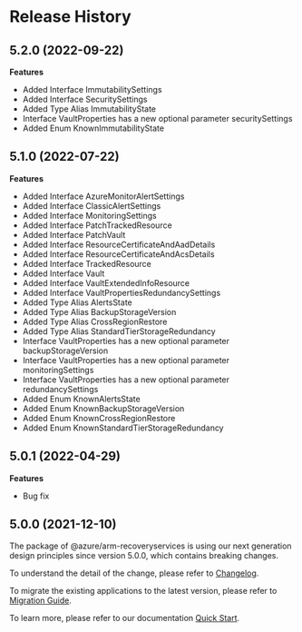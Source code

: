 # Release History
    
## 5.2.0 (2022-09-22)
    
**Features**

  - Added Interface ImmutabilitySettings
  - Added Interface SecuritySettings
  - Added Type Alias ImmutabilityState
  - Interface VaultProperties has a new optional parameter securitySettings
  - Added Enum KnownImmutabilityState
    
    
## 5.1.0 (2022-07-22)
    
**Features**

  - Added Interface AzureMonitorAlertSettings
  - Added Interface ClassicAlertSettings
  - Added Interface MonitoringSettings
  - Added Interface PatchTrackedResource
  - Added Interface PatchVault
  - Added Interface ResourceCertificateAndAadDetails
  - Added Interface ResourceCertificateAndAcsDetails
  - Added Interface TrackedResource
  - Added Interface Vault
  - Added Interface VaultExtendedInfoResource
  - Added Interface VaultPropertiesRedundancySettings
  - Added Type Alias AlertsState
  - Added Type Alias BackupStorageVersion
  - Added Type Alias CrossRegionRestore
  - Added Type Alias StandardTierStorageRedundancy
  - Interface VaultProperties has a new optional parameter backupStorageVersion
  - Interface VaultProperties has a new optional parameter monitoringSettings
  - Interface VaultProperties has a new optional parameter redundancySettings
  - Added Enum KnownAlertsState
  - Added Enum KnownBackupStorageVersion
  - Added Enum KnownCrossRegionRestore
  - Added Enum KnownStandardTierStorageRedundancy
    
## 5.0.1 (2022-04-29)

**Features**

  - Bug fix

## 5.0.0 (2021-12-10)

The package of @azure/arm-recoveryservices is using our next generation design principles since version 5.0.0, which contains breaking changes.

To understand the detail of the change, please refer to [Changelog](https://aka.ms/js-track2-changelog).

To migrate the existing applications to the latest version, please refer to [Migration Guide](https://aka.ms/js-track2-migration-guide).

To learn more, please refer to our documentation [Quick Start](https://aka.ms/js-track2-quickstart).
